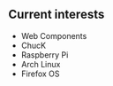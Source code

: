 Current interests
-----------------

 * Web Components
 * ChucK
 * Raspberry Pi
 * Arch Linux
 * Firefox OS








